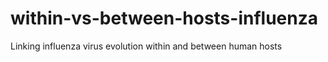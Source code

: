 # within-vs-between-hosts-influenza
Linking influenza virus evolution within and between human hosts
